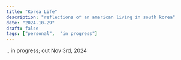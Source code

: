 ```yaml
---
title: "Korea Life"
description: "reflections of an american living in south korea"
date: "2024-10-29"
draft: false
tags: ["personal",  "in progress"]
---
```


.. in progress; out Nov 3rd, 2024